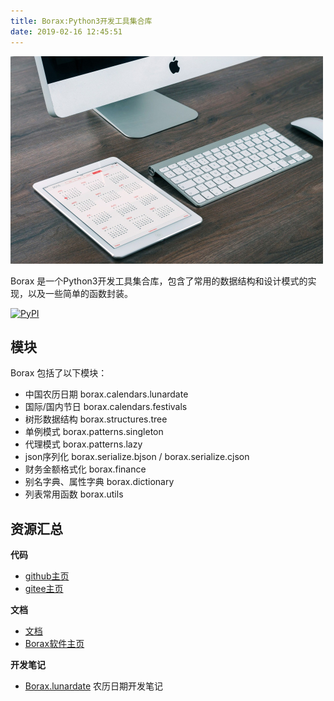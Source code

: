 ```yaml
---
title: Borax:Python3开发工具集合库
date: 2019-02-16 12:45:51
---
```


![borax-cover](/images/borax-cover.jpg)

Borax 是一个Python3开发工具集合库，包含了常用的数据结构和设计模式的实现，以及一些简单的函数封装。

[![PyPI](https://img.shields.io/pypi/v/borax.svg)](https://pypi.org/project/borax) 

## 模块

Borax 包括了以下模块：

- 中国农历日期 borax.calendars.lunardate
- 国际/国内节日 borax.calendars.festivals
- 树形数据结构 borax.structures.tree
- 单例模式 borax.patterns.singleton
- 代理模式 borax.patterns.lazy
- json序列化 borax.serialize.bjson / borax.serialize.cjson
- 财务金额格式化 borax.finance
- 别名字典、属性字典 borax.dictionary
- 列表常用函数 borax.utils

## 资源汇总

**代码**

- [github主页](https://github.com/kinegratii/borax)
- [gitee主页](https://gitee.com/kinegratii/borax)

**文档**

- [文档](https://kinegratii.github.io/borax)
- [Borax软件主页](https://www.oschina.net/p/Borax)

**开发笔记**

- [Borax.lunardate](/2019/01/05/lunardate-module/) 农历日期开发笔记
